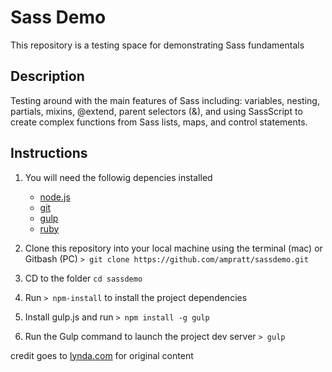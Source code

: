 # Sass Demo
This repository is a testing space for demonstrating Sass fundamentals

## Description
Testing around with the main features of Sass including: variables, nesting, partials, mixins, @extend, parent selectors (&), and using SassScript to create complex functions from Sass lists, maps, and control statements.


## Instructions

1. You will need the followig depencies installed
	- [node.js](http://nodejs.org/)
	- [git](http://git-scm.com/)
	- [gulp](http://gulpjs.com/)
	- [ruby](http://gulpjs.com/)

2. Clone this repository into your local machine using the terminal (mac) or Gitbash (PC) `> git clone https://github.com/ampratt/sassdemo.git`
3. CD to the folder `cd sassdemo`
4. Run `> npm-install` to install the project dependencies
5. Install gulp.js and run `> npm install -g gulp`
5. Run the Gulp command to launch the project dev server `> gulp`


credit goes to [lynda.com](www.lynda.com) for original content